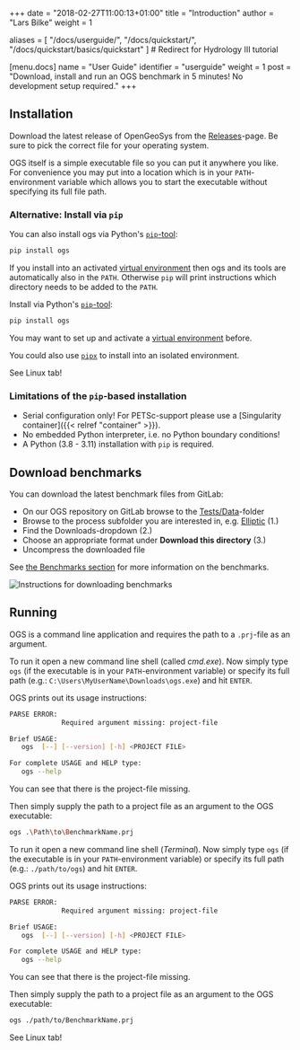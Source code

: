 +++
date = "2018-02-27T11:00:13+01:00"
title = "Introduction"
author = "Lars Bilke"
weight = 1

aliases = [ "/docs/userguide/",
            "/docs/quickstart/",
            "/docs/quickstart/basics/quickstart" ] # Redirect for Hydrology III tutorial

[menu.docs]
name = "User Guide"
identifier = "userguide"
weight = 1
post = "Download, install and run an OGS benchmark in 5 minutes! No development setup required."
+++

## Installation

<div class='win'>

Download the latest release of OpenGeoSys from the [Releases](/releases)-page. Be sure to pick the correct file for your operating system.

OGS itself is a simple executable file so you can put it anywhere you like. For convenience you may put into a location which is in your `PATH`-environment variable which allows you to start the executable without specifying its full file path.

<div class="note">

### Alternative: Install via `pip`

You can also install ogs via Python's [`pip`-tool](https://packaging.python.org/en/latest/tutorials/installing-packages/):

```bat
pip install ogs
```

If you install into an activated [virtual environment](https://docs.python.org/3/library/venv.html) then ogs and its tools are automatically also in the `PATH`. Otherwise `pip` will print instructions which directory needs to be added to the `PATH`.

</div>

</div>

<div class='linux'>

Install via Python's [`pip`-tool](https://packaging.python.org/en/latest/tutorials/installing-packages/):

```bash
pip install ogs
```

You may want to set up and activate a [virtual environment](https://docs.python.org/3/library/venv.html) before.

You could also use [`pipx`](https://pypa.github.io/pipx/) to install into an isolated environment.

</div>

<div class='mac'>

See Linux tab!

</div>

<div class="note">

### Limitations of the `pip`-based installation

- Serial configuration only! For PETSc-support please use a [Singularity container]({{< relref "container" >}}).
- No embedded Python interpreter, i.e. no Python boundary conditions!
- A Python (3.8 - 3.11) installation with `pip` is required.

</div>

## Download benchmarks

You can download the latest benchmark files from GitLab:

- On our OGS repository on GitLab browse to the [Tests/Data](https://gitlab.opengeosys.org/ogs/ogs/-/tree/master/Tests/Data)-folder
- Browse to the process subfolder you are interested in, e.g. [Elliptic](https://gitlab.opengeosys.org/ogs/ogs/-/tree/master/Tests/Data/Elliptic) (1.)
- Find the Downloads-dropdown (2.)
- Choose an appropriate format under **Download this directory** (3.)
- Uncompress the downloaded file

See [the Benchmarks section](/docs/benchmarks/) for more information on the benchmarks.

![Instructions for downloading benchmarks](/docs/userguide/basics/Download_Benchmarks.png)

## Running

OGS is a command line application and requires the path to a `.prj`-file as an argument.

<div class='win'>

To run it open a new command line shell (called *cmd.exe*). Now simply type `ogs` (if the executable is in your `PATH`-environment variable) or specify its full path (e.g.: `C:\Users\MyUserName\Downloads\ogs.exe`) and hit `ENTER`.

OGS prints out its usage instructions:

```bash
PARSE ERROR:
             Required argument missing: project-file

Brief USAGE:
   ogs  [--] [--version] [-h] <PROJECT FILE>

For complete USAGE and HELP type:
   ogs --help
```

You can see that there is the project-file missing.

Then simply supply the path to a project file as an argument to the OGS executable:

```bash
ogs .\Path\to\BenchmarkName.prj
```

</div>

<div class='linux'>

To run it open a new command line shell (*Terminal*). Now simply type `ogs` (if the executable is in your `PATH`-environment variable) or specify its full path (e.g.: `./path/to/ogs`) and hit `ENTER`.

OGS prints out its usage instructions:

```bash
PARSE ERROR:
             Required argument missing: project-file

Brief USAGE:
   ogs  [--] [--version] [-h] <PROJECT FILE>

For complete USAGE and HELP type:
   ogs --help
```

You can see that there is the project-file missing.

Then simply supply the path to a project file as an argument to the OGS executable:

```bash
ogs ./path/to/BenchmarkName.prj
```

</div>

<div class='mac'>

See Linux tab!

</div>
